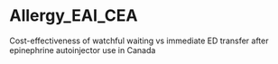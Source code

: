 # Allergy_EAI_CEA

Cost-effectiveness of watchful waiting vs immediate ED transfer after epinephrine autoinjector use in Canada